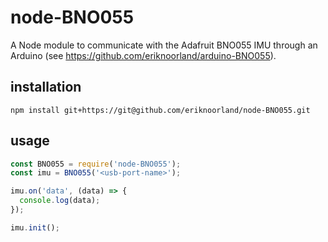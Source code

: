 # node-BNO055
A Node module to communicate with the Adafruit BNO055 IMU through an Arduino (see https://github.com/eriknoorland/arduino-BNO055).

## installation
```
npm install git+https://git@github.com/eriknoorland/node-BNO055.git
```

## usage
```javascript
const BNO055 = require('node-BNO055');
const imu = BNO055('<usb-port-name>');

imu.on('data', (data) => {
  console.log(data);
});

imu.init();
```
